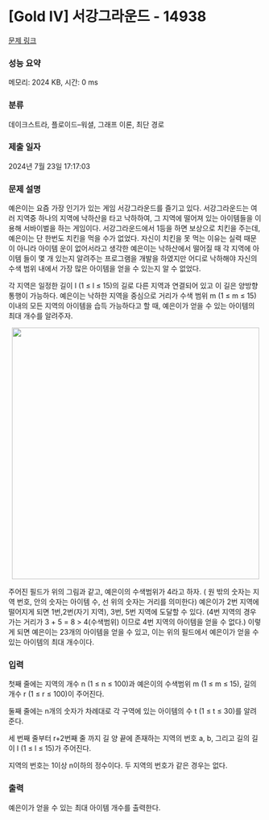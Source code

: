 # [Gold IV] 서강그라운드 - 14938 

[문제 링크](https://www.acmicpc.net/problem/14938) 

### 성능 요약

메모리: 2024 KB, 시간: 0 ms

### 분류

데이크스트라, 플로이드–워셜, 그래프 이론, 최단 경로

### 제출 일자

2024년 7월 23일 17:17:03

### 문제 설명

<p>예은이는 요즘 가장 인기가 있는 게임 서강그라운드를 즐기고 있다. 서강그라운드는 여러 지역중 하나의 지역에 낙하산을 타고 낙하하여, 그 지역에 떨어져 있는 아이템들을 이용해 서바이벌을 하는 게임이다. 서강그라운드에서 1등을 하면 보상으로 치킨을 주는데, 예은이는 단 한번도 치킨을 먹을 수가 없었다. 자신이 치킨을 못 먹는 이유는 실력 때문이 아니라 아이템 운이 없어서라고 생각한 예은이는 낙하산에서 떨어질 때 각 지역에 아이템 들이 몇 개 있는지 알려주는 프로그램을 개발을 하였지만 어디로 낙하해야 자신의 수색 범위 내에서 가장 많은 아이템을 얻을 수 있는지 알 수 없었다.</p>

<p>각 지역은 일정한 길이 l (1 ≤ l ≤ 15)의 길로 다른 지역과 연결되어 있고 이 길은 양방향 통행이 가능하다. 예은이는 낙하한 지역을 중심으로 거리가 수색 범위 m (1 ≤ m ≤ 15) 이내의 모든 지역의 아이템을 습득 가능하다고 할 때, 예은이가 얻을 수 있는 아이템의 최대 개수를 알려주자.</p>

<p style="text-align:center"><img alt="" src="https://upload.acmicpc.net/ef3a5124-833a-42ef-a092-fd658bc8e662/-/preview/" style="width: 491px; height: 500px;"></p>

<p>주어진 필드가 위의 그림과 같고, 예은이의 수색범위가 4라고 하자. ( 원 밖의 숫자는 지역 번호, 안의 숫자는 아이템 수, 선 위의 숫자는 거리를 의미한다) 예은이가 2번 지역에 떨어지게 되면 1번,2번(자기 지역), 3번, 5번 지역에 도달할 수 있다. (4번 지역의 경우 가는 거리가 3 + 5 = 8 > 4(수색범위) 이므로 4번 지역의 아이템을 얻을 수 없다.) 이렇게 되면 예은이는 23개의 아이템을 얻을 수 있고, 이는 위의 필드에서 예은이가 얻을 수 있는 아이템의 최대 개수이다.</p>

### 입력 

 <p>첫째 줄에는 지역의 개수 n (1 ≤ n ≤ 100)과 예은이의 수색범위 m (1 ≤ m ≤ 15), 길의 개수 r (1 ≤ r ≤ 100)이 주어진다.</p>

<p>둘째 줄에는 n개의 숫자가 차례대로 각 구역에 있는 아이템의 수 t (1 ≤ t ≤ 30)를 알려준다.</p>

<p>세 번째 줄부터 r+2번째 줄 까지 길 양 끝에 존재하는 지역의 번호 a, b, 그리고 길의 길이 l (1 ≤ l ≤ 15)가 주어진다.</p>

<p>지역의 번호는 1이상 n이하의 정수이다. 두 지역의 번호가 같은 경우는 없다.</p>

### 출력 

 <p>예은이가 얻을 수 있는 최대 아이템 개수를 출력한다.</p>

